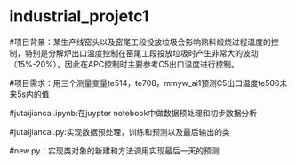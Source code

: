 # industrial_projetc1

#项目背景：某生产线窑头以及窑尾工段投放垃圾会影响熟料煅烧过程温度的控制，特别是分解炉出口温度控制在窑尾工段投放垃圾时产生非常大的波动（15%-20%），因此在APC控制时主要参考C5出口温度进行控制。

#项目需求：用三个测量变量te514，te708，mmyw_ai1预测C5出口温度te506未来5s内的值

#jutaijiancai.ipynb:在juypter notebook中做数据预处理和初步数据分析

#jutaijiancai.py:实现数据预处理，训练和预测以及最后输出的类

#new.py：实现类对象的新建和方法调用实现最后一天的预测
